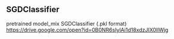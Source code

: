 ## SGDClassifier


pretrained model_mix SGDClassifier (.pkl format)
https://drive.google.com/open?id=0B0NR6sIylAi1d18xdzJIX0llWjg